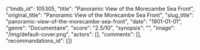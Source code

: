 {"tmdb_id": 105305, "title": "Panoramic View of the Morecambe Sea Front", "original_title": "Panoramic View of the Morecambe Sea Front", "slug_title": "panoramic-view-of-the-morecambe-sea-front", "date": "1901-01-01", "genre": "Documentaire", "score": "2.5/10", "synopsis": "", "image": "/img/default-cover.png", "actors": [], "comments": [], "recommandations_id": []}